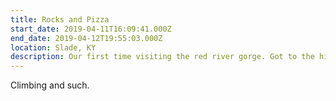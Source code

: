 ```yaml
---
title: Rocks and Pizza
start_date: 2019-04-11T16:09:41.000Z
end_date: 2019-04-12T19:55:03.000Z
location: Slade, KY
description: Our first time visiting the red river gorge. Got to the historic Miguel's pizza and did a little climbing.
---
```


Climbing and such.
